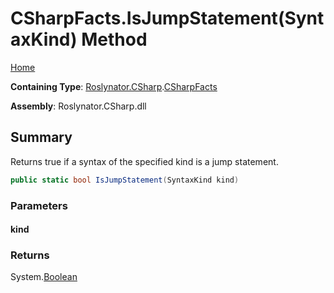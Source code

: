# CSharpFacts\.IsJumpStatement\(SyntaxKind\) Method

[Home](../../../../README.md)

**Containing Type**: [Roslynator.CSharp](../../README.md)\.[CSharpFacts](../README.md)

**Assembly**: Roslynator\.CSharp\.dll

## Summary

Returns true if a syntax of the specified kind is a jump statement\.

```csharp
public static bool IsJumpStatement(SyntaxKind kind)
```

### Parameters

#### kind





### Returns

System\.[Boolean](https://docs.microsoft.com/en-us/dotnet/api/system.boolean)

